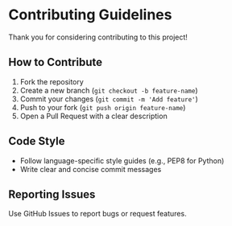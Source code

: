 # Contributing Guidelines

Thank you for considering contributing to this project!

## How to Contribute

1. Fork the repository
2. Create a new branch (`git checkout -b feature-name`)
3. Commit your changes (`git commit -m 'Add feature'`)
4. Push to your fork (`git push origin feature-name`)
5. Open a Pull Request with a clear description

## Code Style

- Follow language-specific style guides (e.g., PEP8 for Python)
- Write clear and concise commit messages

## Reporting Issues

Use GitHub Issues to report bugs or request features.
